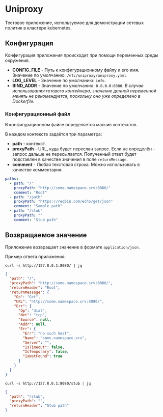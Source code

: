 # Uniproxy

Тестовое приложение, используемое для демонстрации сетевых политик в кластере kubernetes.

## Конфигурация

Конфигурация приложения происходит при помощи переменных среды окружения.

* **CONFIG_FILE** - Путь к конфигурационному файлу и его имя. Значение по умолчанию: `/etc/uniproxy/uniproxy.yaml`.
* **LOG_LEVEL** - Значение по умолчанию: `info`.
* **BIND_ADDR** - Значение по умолчанию: `0.0.0.0:8080`. _В случае использования готового контейнера,
  значение данной переменной менять не рекомендуется, поскольку оно уже определено в Dockerfile._

### Конфигурационный файл

В конфигурационном файле определяется массив контекстов.

В каждом контексте задаётся три параметра:

* **path** - контекст.
* **proxyPath** - URL, куда будет переслан запрос. Если не определён - запрос дальше не пересылается.
Полученный ответ будет подставлен в качестве значения в поле `returnMessage`.
* **comment** - Любая текстовая строка. Можно использовать в качестве комментария.

```yaml
paths:
  - path: "/"
    proxyPath: "http://some.namespace.srv:8080/"
    comment: "Root"
  - path: "/path"
    proxyPath: "https://reqbin.com/echo/get/json"
    comment: "Sample path"
  - path: "/stub"
    proxyPath: ""
    comment: "Stub path"
```

## Возвращаемое значение

Приложение возвращает значение в формате `application/json`.

Пример ответа приложения:

```shell
curl -s http://127.0.0.1:8080/ | jq
```

```json
{
  "path": "/",
  "proxyPath": "http://some.namespace.srv:8080/",
  "returnHeader": "Root",
  "returnMessage": {
    "Op": "Get",
    "URL": "http://some.namespace.srv:8080/",
    "Err": {
      "Op": "dial",
      "Net": "tcp",
      "Source": null,
      "Addr": null,
      "Err": {
        "Err": "no such host",
        "Name": "some.namespace.srv",
        "Server": "",
        "IsTimeout": false,
        "IsTemporary": false,
        "IsNotFound": true
      }
    }
  }
}
```

```shell
curl -s http://127.0.0.1:8080/stub | jq
```

```json
{
  "path": "/stub",
  "proxyPath": "",
  "returnHeader": "Stub path"
}
```